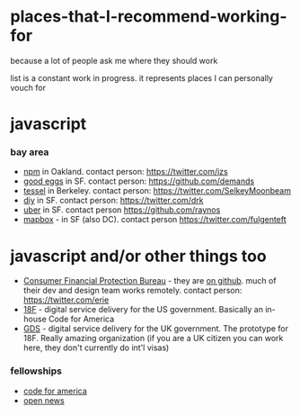 # places-that-I-recommend-working-for

because a lot of people ask me where they should work

list is a constant work in progress. it represents places I can personally vouch for

# javascript

### bay area

- [npm](https://www.npmjs.org/) in Oakland. contact person: https://twitter.com/izs
- [good eggs](https://www.goodeggs.com) in SF. contact person: https://github.com/demands
- [tessel](https://tessel.io/) in Berkeley. contact person: https://twitter.com/SelkeyMoonbeam
- [diy](https://diy.org/) in SF. contact person: https://twitter.com/drk
- [uber](https://www.uber.com/) in SF. contact person https://github.com/raynos
- [mapbox](https://www.mapbox.com/) - in SF (also DC). contact person https://twitter.com/fulgenteft

# javascript and/or other things too

- [Consumer Financial Protection Bureau](http://www.consumerfinance.gov/) - they are [on github](https://github.com/cfpb). much of their dev and design team works remotely. contact person: https://twitter.com/erie
- [18F](https://18f.gsa.gov/) - digital service delivery for the US government. Basically an in-house Code for America
- [GDS](https://gds.blog.gov.uk/) - digital service delivery for the UK government. The prototype for 18F. Really amazing organization (if you are a UK citizen you can work here, they don't currently do int'l visas)

### fellowships

- [code for america](http://codeforamerica.org/)
- [open news](http://opennews.org/fellowships/)
